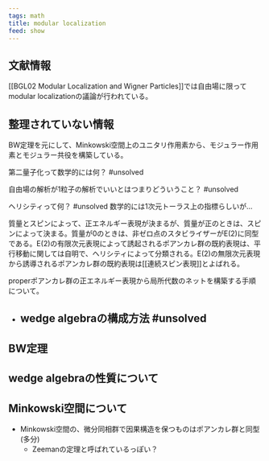 ```yaml
---
tags: math
title: modular localization
feed: show
---
```


## 文献情報
[[BGL02 Modular Localization and Wigner Particles]]では自由場に限ってmodular localizationの議論が行われている。

## 整理されていない情報
BW定理を元にして、Minkowski空間上のユニタリ作用素から、モジュラー作用素とモジュラー共役を構築している。

第二量子化って数学的には何？ #unsolved 

自由場の解析が1粒子の解析でいいとはつまりどういうこと？ #unsolved 

ヘリシティって何？ #unsolved 
	数学的には1次元トーラス上の指標らしいが…

質量とスピンによって、正エネルギー表現が決まるが、質量が正のときは、スピンによって決まる。質量が0のときは、非ゼロ点のスタビライザーがE(2)に同型である。E(2)の有限次元表現によって誘起されるポアンカレ群の既約表現は、平行移動に関しては自明で、ヘリシティによって分類される。E(2)の無限次元表現から誘導されるポアンカレ群の既約表現は[[連続スピン表現]]とよばれる。

properポアンカレ群の正エネルギー表現から局所代数のネットを構築する手順について。

- wedge algebraの構成方法 #unsolved 
	- 






## BW定理

## wedge algebraの性質について

## Minkowski空間について
- Minkowski空間の、微分同相群で因果構造を保つものはポアンカレ群と同型(多分)
	- Zeemanの定理と呼ばれているっぽい？


